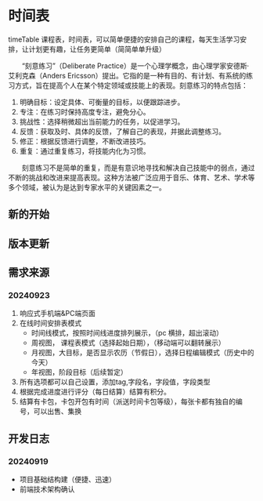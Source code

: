 # 时间表

timeTable 课程表，时间表，可以简单便捷的安排自己的课程，每天生活学习安排，让计划更有趣，让任务更简单（简简单单升级）

<p style="text-indent: 2em;">“刻意练习”（Deliberate Practice）是一个心理学概念，由心理学家安德斯·艾利克森（Anders Ericsson）提出。它指的是一种有目的、有计划、有系统的练习方式，旨在提高个人在某个特定领域或技能上的表现。刻意练习的特点包括：</p>

1. 明确目标：设定具体、可衡量的目标，以便跟踪进步。
2. 专注：在练习时保持高度专注，避免分心。
3. 挑战性：选择稍微超出当前能力的任务，以促进学习。
4. 反馈：获取及时、具体的反馈，了解自己的表现，并据此调整练习。
5. 修正：根据反馈进行调整，不断改进技巧。
6. 重复：通过重复练习，将技能内化为习惯。

<p style="text-indent: 2em;">刻意练习不是简单的重复，而是有意识地寻找和解决自己技能中的弱点，通过不断的挑战和改进来提高表现。这种方法被广泛应用于音乐、体育、艺术、学术等多个领域，被认为是达到专家水平的关键因素之一。</p>

## 新的开始



## 版本更新



## 需求来源

### 20240923
1. 响应式手机端&PC端页面
2. <del></del>在线时间安排表模式
    - 时间线模式，按照时间线进度排列展示，（pc 横排，超出滚动）
    - 周视图， 课程表模式（选择起始日期），（移动端可以翻转展示）
    - 月视图，大目标，是否显示农历（节假日），选择日程编辑模式（历史中的今天）
    - 年视图，阶段目标（后续暂定）
3. 所有选项都可以自己设置，添加tag,字段名，字段值，字段类型
4. 根据完成进度进行评分（每日结算）结算有积分。
5. 结算有卡包，卡包开包有时间（派送时间卡包等级），每张卡都有独自的编号，可以出售、集换




## 开发日志



### 20240919

- 项目基础结构建（便捷、迅速）
- 前端技术架构确认
